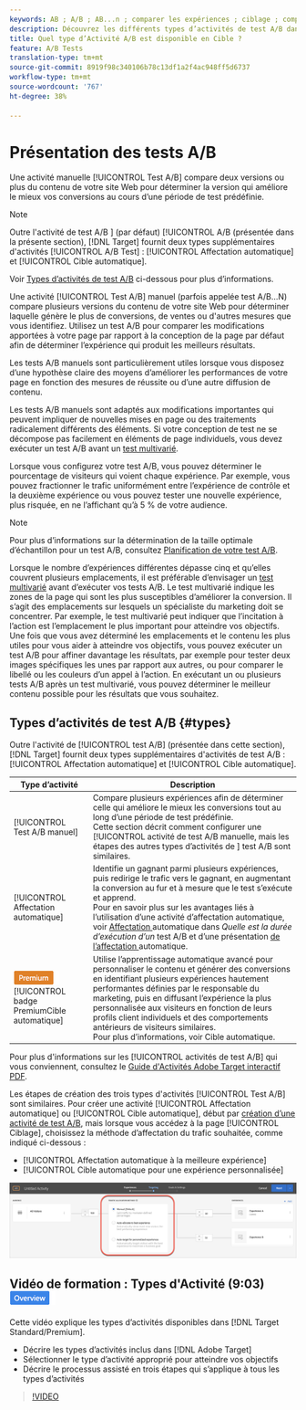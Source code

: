 ```yaml
---
keywords: AB ; A/B ; AB...n ; comparer les expériences ; ciblage ; comparer le contenu ; cible automatique ; affectation automatique
description: Découvrez les différents types d’activités de test A/B dans Adobe Target - Manuel, Affectation automatique et Cible automatique. Choisissez celui qui vous convient.
title: Quel type d’Activité A/B est disponible en Cible ?
feature: A/B Tests
translation-type: tm+mt
source-git-commit: 8919f98c340106b78c13df1a2f4ac948ff5d6737
workflow-type: tm+mt
source-wordcount: '767'
ht-degree: 38%

---
```



# Présentation des tests A/B

Une activité manuelle [!UICONTROL Test A/B] compare deux versions ou plus du contenu de votre site Web pour déterminer la version qui améliore le mieux vos conversions au cours d’une période de test prédéfinie.

>[!NOTE]
>
>Outre l&#39;activité de test A/B ] (par défaut) [!UICONTROL A/B  (présentée dans la présente section), [!DNL Target] fournit deux types supplémentaires d&#39;activités [!UICONTROL A/B Test] : [!UICONTROL Affectation automatique] et [!UICONTROL Cible automatique].
>
>Voir [Types d’activités de test A/B](#types) ci-dessous pour plus d’informations.

Une activité [!UICONTROL Test A/B] manuel (parfois appelée test A/B...N) compare plusieurs versions du contenu de votre site Web pour déterminer laquelle génère le plus de conversions, de ventes ou d&#39;autres mesures que vous identifiez. Utilisez un test A/B pour comparer les modifications apportées à votre page par rapport à la conception de la page par défaut afin de déterminer l’expérience qui produit les meilleurs résultats.

Les tests A/B manuels sont particulièrement utiles lorsque vous disposez d’une hypothèse claire des moyens d’améliorer les performances de votre page en fonction des mesures de réussite ou d’une autre diffusion de contenu.

Les tests A/B manuels sont adaptés aux modifications importantes qui peuvent impliquer de nouvelles mises en page ou des traitements radicalement différents des éléments. Si votre conception de test ne se décompose pas facilement en éléments de page individuels, vous devez exécuter un test A/B avant un [test multivarié](/help/c-activities/c-multivariate-testing/multivariate-testing.md).

Lorsque vous configurez votre test A/B, vous pouvez déterminer le pourcentage de visiteurs qui voient chaque expérience. Par exemple, vous pouvez fractionner le trafic uniformément entre l’expérience de contrôle et la deuxième expérience ou vous pouvez tester une nouvelle expérience, plus risquée, en ne l’affichant qu’à 5 % de votre audience.

>[!NOTE]
>
>Pour plus d’informations sur la détermination de la taille optimale d’échantillon pour un test A/B, consultez [Planification de votre test A/B](/help/c-activities/t-test-ab/sample-size-determination.md).

Lorsque le nombre d’expériences différentes dépasse cinq et qu’elles couvrent plusieurs emplacements, il est préférable d’envisager un [test multivarié](/help/c-activities/c-multivariate-testing/multivariate-testing.md) avant d’exécuter vos tests A/B. Le test multivarié indique les zones de la page qui sont les plus susceptibles d’améliorer la conversion. Il s’agit des emplacements sur lesquels un spécialiste du marketing doit se concentrer. Par exemple, le test multivarié peut indiquer que l’incitation à l’action est l’emplacement le plus important pour atteindre vos objectifs. Une fois que vous avez déterminé les emplacements et le contenu les plus utiles pour vous aider à atteindre vos objectifs, vous pouvez exécuter un test A/B pour affiner davantage les résultats, par exemple pour tester deux images spécifiques les unes par rapport aux autres, ou pour comparer le libellé ou les couleurs d’un appel à l’action. En exécutant un ou plusieurs tests A/B après un test multivarié, vous pouvez déterminer le meilleur contenu possible pour les résultats que vous souhaitez.

## Types d’activités de test A/B {#types}

Outre l&#39;activité de [!UICONTROL test A/B] (présentée dans cette section), [!DNL Target] fournit deux types supplémentaires d&#39;activités de test A/B : [!UICONTROL Affectation automatique] et [!UICONTROL Cible automatique].

| Type d’activité | Description |
| --- | --- |
| [!UICONTROL Test A/B manuel] | Compare plusieurs expériences afin de déterminer celle qui améliore le mieux les conversions tout au long d’une période de test prédéfinie. <br>Cette section décrit comment configurer une  [!UICONTROL activité de test A/B manuelle, mais les étapes des autres types d’activités de ] test   A/B sont similaires. |
| [!UICONTROL Affectation automatique] | Identifie un gagnant parmi plusieurs expériences, puis redirige le trafic vers le gagnant, en augmentant la conversion au fur et à mesure que le test s’exécute et apprend. <br>Pour en savoir plus sur les avantages liés à l’utilisation d’une activité d’affectation automatique, voir  [Affectation ](/help/c-activities/t-test-ab/sample-size-determination.md#auto-allocate) automatique dans  *Quelle est la durée d’exécution d’un* test A/B et d’une présentation [ de l’affectation ](/help/c-activities/automated-traffic-allocation/automated-traffic-allocation.md)automatique. |
| ![](/help/assets/premium.png) [!UICONTROL badge PremiumCible automatique] | Utilise l’apprentissage automatique avancé pour personnaliser le contenu et générer des conversions en identifiant plusieurs expériences hautement performantes définies par le responsable du marketing, puis en diffusant l’expérience la plus personnalisée aux visiteurs en fonction de leurs profils client individuels et des comportements antérieurs de visiteurs similaires. <br>Pour plus d’informations, voir Cible [ ](/help/c-activities/auto-target/auto-target-to-optimize.md)automatique. |

Pour plus d&#39;informations sur les [!UICONTROL activités de test A/B] qui vous conviennent, consultez le [Guide d&#39;Activités Adobe Target interactif PDF](/help/c-activities/target-activities-guide.md).

Les étapes de création des trois types d&#39;activités [!UICONTROL Test A/B] sont similaires. Pour créer une activité [!UICONTROL Affectation automatique] ou [!UICONTROL Cible automatique], début par [création d’une activité de test A/B](/help/c-activities/t-test-ab/t-test-create-ab/test-create-ab.md), mais lorsque vous accédez à la page [!UICONTROL Ciblage], choisissez la méthode d’affectation du trafic souhaitée, comme indiqué ci-dessous :

* [!UICONTROL Affectation automatique à la meilleure expérience]
* [!UICONTROL Cible automatique pour une expérience personnalisée]

![Paramètres de méthode d’affectation du trafic](/help/c-activities/t-test-ab/t-test-create-ab/assets/traffic-allocation-method.png)

## Vidéo de formation : Types d&#39;Activité (9:03) ![badge Aperçu](/help/assets/overview.png)

Cette vidéo explique les types d’activités disponibles dans [!DNL Target Standard/Premium].

* Décrire les types d’activités inclus dans [!DNL Adobe Target]
* Sélectionner le type d’activité approprié pour atteindre vos objectifs
* Décrire le processus assisté en trois étapes qui s’applique à tous les types d’activités

>[!VIDEO](https://video.tv.adobe.com/v/17386)
